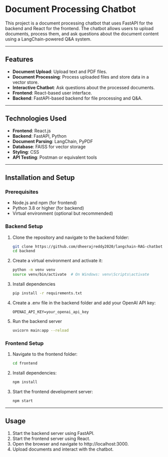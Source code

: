 # Document Processing Chatbot

This project is a document processing chatbot that uses FastAPI for the backend and React for the frontend. The chatbot allows users to upload documents, process them, and ask questions about the document content using a LangChain-powered Q&A system.

---

## Features

- **Document Upload**: Upload text and PDF files.
- **Document Processing**: Process uploaded files and store data in a vector store.
- **Interactive Chatbot**: Ask questions about the processed documents.
- **Frontend**: React-based user interface.
- **Backend**: FastAPI-based backend for file processing and Q&A.

---

## Technologies Used

- **Frontend**: React.js
- **Backend**: FastAPI, Python
- **Document Parsing**: LangChain, PyPDF
- **Database**: FAISS for vector storage
- **Styling**: CSS
- **API Testing**: Postman or equivalent tools

---

## Installation and Setup

### Prerequisites

- Node.js and npm (for frontend)
- Python 3.8 or higher (for backend)
- Virtual environment (optional but recommended)

### Backend Setup

1. Clone the repository and navigate to the backend folder:
   ```bash
   git clone https://github.com/dheerajreddy2020/langchain-RAG-chatbot
   cd backend
   ```

2. Create a virtual environment and activate it:
   ```bash
   python -m venv venv
   source venv/bin/activate  # On Windows: venv\Scripts\activate
   ```

3. Install dependencies
   ```bash
   pip install -r requirements.txt
   ```

4. Create a .env file in the backend folder and add your OpenAI API key:
   ```plaintext
   OPENAI_API_KEY=your_openai_api_key
   ```

5. Run the backend server
   ```bash
   uvicorn main:app --reload
   ```

### Frontend Setup

1. Navigate to the frontend folder:
   ```bash
   cd frontend
   ```
   
2. Install dependencies:
   ```bash
   npm install
   ```

3. Start the frontend development server:
   ```bash
   npm start
   ```

---

## Usage

1. Start the backend server using FastAPI.
2. Start the frontend server using React.
3. Open the browser and navigate to http://localhost:3000.
4. Upload documents and interact with the chatbot.
